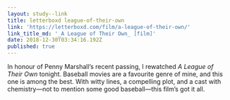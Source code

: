 ```yaml
---
layout: study--link
title: letterboxd league-of-their-own
link: 'https://letterboxd.com/film/a-league-of-their-own/'
link_title_md: '_A League of Their Own_ [film]'
date: 2018-12-30T03:34:16.192Z
published: true
---
```

In honour of Penny Marshall’s recent passing, I rewatched _A League of Their Own_ tonight. Baseball movies are a favourite genre of mine, and this one is among the best. With witty lines, a compelling plot, and a cast with chemistry—not to mention some good baseball—this film’s got it all.
